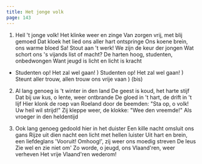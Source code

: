 ```yaml
---
title: Het jonge volk
page: 143
---  
```


1. Heil 't jonge volk! Het klinke weer en zinge
Van zorgen vrij, met blij gemoed
Dat kloek het lied ons aller hart ontspringe
Ons koene brein, ons warme bloed
Sa! Stout aan 't werk! We zijn de keur der jongen
Wat schort ons 's vijands list of macht?
De harten hoog, studenten, onbedwongen
Want jeugd is licht en licht is kracht


- Studenten op! Het zal wel gaan!                )
Studenten op! Het zal wel gaan!                )
Steunt aller trouw, allen trouw ons vrije vaan ) (bis)


2. Al lang genoeg is 't winter in den land
De geest is koud, het harte stijf
Dat bij uw kus, o lente, weer ontbrande
De gloed in 't hart, de drift in 't lijf
Hier klonk de roep van Roeland door de beemden: 
"Sta op, o volk! Uw heil wil strijd!"
Zij kleppe weer, de klokke: "Wee den vreemde!"
Als vroeger in den heldentijd


3. Ook lang genoeg gedoold hier in het duister
Een kille nacht omsluit ons gans
Rijze uit dien nacht een licht met hellen luister
Uit hart en brein, een liefdeglans
'Vooruit! Omhoog!', zij weer ons moedig streven
De leus Zie wel en zie niet om'
Zo worde, o jeugd, ons Vlaand'ren, weer verheven
Het vrije Vlaand'ren wederom!